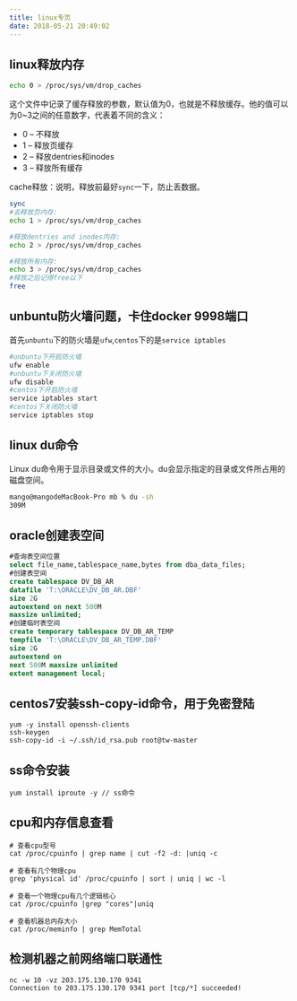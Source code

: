 ```yaml
---
title: linux专页
date: 2018-05-21 20:49:02
---
```


## linux释放内存
``` bash
echo 0 > /proc/sys/vm/drop_caches
```
这个文件中记录了缓存释放的参数，默认值为0，也就是不释放缓存。他的值可以为0~3之间的任意数字，代表着不同的含义：
* 0 – 不释放
* 1 – 释放页缓存
* 2 – 释放dentries和inodes
* 3 – 释放所有缓存

cache释放：说明，释放前最好`sync`一下，防止丢数据。
``` bash
sync
#去释放页内存:
echo 1 > /proc/sys/vm/drop_caches

#释放dentries and inodes内存:
echo 2 > /proc/sys/vm/drop_caches

#释放所有内存:
echo 3 > /proc/sys/vm/drop_caches
#释放之后记得free以下
free
```
## unbuntu防火墙问题，卡住docker 9998端口
首先`unbuntu`下的防火墙是`ufw`,`centos`下的是`service iptables`
``` bash
#unbuntu下开启防火墙
ufw enable
#unbuntu下关闭防火墙
ufw disable
#centos下开启防火墙
service iptables start
#centos下关闭防火墙
service iptables stop
```

## linux du命令
Linux du命令用于显示目录或文件的大小。du会显示指定的目录或文件所占用的磁盘空间。
``` bash
mango@mangodeMacBook-Pro mb % du -sh
309M
```

## oracle创建表空间
``` sql
#查询表空间位置
select file_name,tablespace_name,bytes from dba_data_files;
#创建表空间
create tablespace DV_DB_AR 
datafile 'T:\ORACLE\DV_DB_AR.DBF' 
size 2G  
autoextend on next 500M 
maxsize unlimited;
#创建临时表空间
create temporary tablespace DV_DB_AR_TEMP 
tempfile 'T:\ORACLE\DV_DB_AR_TEMP.DBF' 
size 2G 
autoextend on 
next 500M maxsize unlimited
extent management local;
```

## centos7安装ssh-copy-id命令，用于免密登陆
``` 
yum -y install openssh-clients
ssh-keygen
ssh-copy-id -i ~/.ssh/id_rsa.pub root@tw-master
```

## ss命令安装
``` 
yum install iproute -y // ss命令
```

## cpu和内存信息查看
``` shell
# 查看cpu型号
cat /proc/cpuinfo | grep name | cut -f2 -d: |uniq -c

# 查看有几个物理cpu
grep 'physical id' /proc/cpuinfo | sort | uniq | wc -l

# 查看一个物理cpu有几个逻辑核心
cat /proc/cpuinfo |grep "cores"|uniq

# 查看机器总内存大小
cat /proc/meminfo | grep MemTotal
```

## 检测机器之前网络端口联通性
``` shell
nc -w 10 -vz 203.175.130.170 9341
Connection to 203.175.130.170 9341 port [tcp/*] succeeded!
```





